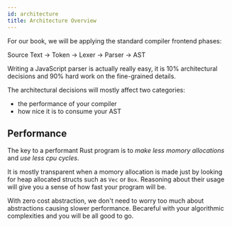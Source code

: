 ```yaml
---
id: architecture
title: Architecture Overview
---
```


For our book, we will be applying the standard compiler frontend phases:

Source Text -> Token -> Lexer -> Parser -> AST

Writing a JavaScript parser is actually really easy,
it is 10% architectural decisions and 90% hard work on the fine-grained details.

The architectural decisions will mostly affect two categories:

* the performance of your compiler
* how nice it is to consume your AST

## Performance

The key to a performant Rust program is to *make less momory allocations* and *use less cpu cycles*.

It is mostly transparent when a momory allocation is made just by looking for heap allocated structs such as `Vec` or `Box`.
Reasoning about their usage will give you a sense of how fast your program will be.

With zero cost abstraction, we don't need to worry too much about abstractions causing slower performance.
Becareful with your algorithmic complexities and you will be all good to go.
